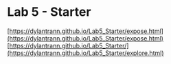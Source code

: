 # Lab 5 - Starter
[https://dylantrann.github.io/Lab5_Starter/expose.html](https://dylantrann.github.io/Lab5_Starter/expose.html)
[https://dylantrann.github.io/Lab5_Starter/](https://dylantrann.github.io/Lab5_Starter/explore.html)

